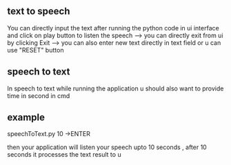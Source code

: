 text to speech
----------------

You can directly input the text after running the python code in ui interface and click on play button to listen the speech
--> you can directly exit from ui by clicking Exit
--> you can also enter new text directly in text field or u can use "RESET" button

speech to text
---------------
In speech to text while running the application u should also want to provide time in second in cmd

example
----------
speechToText.py 10  ->ENTER

then your application will listen your speech upto 10 seconds , after 10 seconds it processes the text result to u

